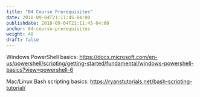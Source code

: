 ```yaml
---
title: "04 Course Prerequisites"
date: 2018-09-04T21:11:45-04:00
publishdate: 2018-09-04T21:11:45-04:00
anchor: 04-course-prerequisites
weight: 40
draft: false
---
```


Windows PowerShell basics: https://docs.microsoft.com/en-us/powershell/scripting/getting-started/fundamental/windows-powershell-basics?view=powershell-6

Mac/Linux Bash scripting basics: https://ryanstutorials.net/bash-scripting-tutorial/
